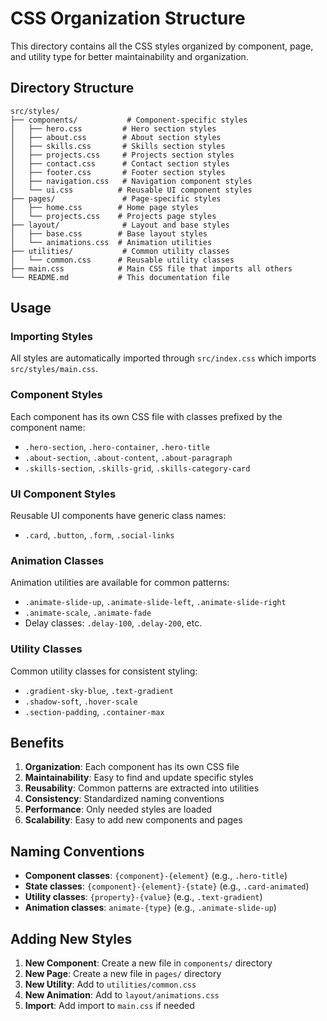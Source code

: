 # CSS Organization Structure

This directory contains all the CSS styles organized by component, page, and utility type for better maintainability and organization.

## Directory Structure

```
src/styles/
├── components/           # Component-specific styles
│   ├── hero.css         # Hero section styles
│   ├── about.css        # About section styles
│   ├── skills.css       # Skills section styles
│   ├── projects.css     # Projects section styles
│   ├── contact.css      # Contact section styles
│   ├── footer.css       # Footer section styles
│   ├── navigation.css   # Navigation component styles
│   └── ui.css          # Reusable UI component styles
├── pages/               # Page-specific styles
│   ├── home.css        # Home page styles
│   └── projects.css    # Projects page styles
├── layout/              # Layout and base styles
│   ├── base.css        # Base layout styles
│   └── animations.css  # Animation utilities
├── utilities/           # Common utility classes
│   └── common.css      # Reusable utility classes
├── main.css            # Main CSS file that imports all others
└── README.md           # This documentation file
```

## Usage

### Importing Styles
All styles are automatically imported through `src/index.css` which imports `src/styles/main.css`.

### Component Styles
Each component has its own CSS file with classes prefixed by the component name:
- `.hero-section`, `.hero-container`, `.hero-title`
- `.about-section`, `.about-content`, `.about-paragraph`
- `.skills-section`, `.skills-grid`, `.skills-category-card`

### UI Component Styles
Reusable UI components have generic class names:
- `.card`, `.button`, `.form`, `.social-links`

### Animation Classes
Animation utilities are available for common patterns:
- `.animate-slide-up`, `.animate-slide-left`, `.animate-slide-right`
- `.animate-scale`, `.animate-fade`
- Delay classes: `.delay-100`, `.delay-200`, etc.

### Utility Classes
Common utility classes for consistent styling:
- `.gradient-sky-blue`, `.text-gradient`
- `.shadow-soft`, `.hover-scale`
- `.section-padding`, `.container-max`

## Benefits

1. **Organization**: Each component has its own CSS file
2. **Maintainability**: Easy to find and update specific styles
3. **Reusability**: Common patterns are extracted into utilities
4. **Consistency**: Standardized naming conventions
5. **Performance**: Only needed styles are loaded
6. **Scalability**: Easy to add new components and pages

## Naming Conventions

- **Component classes**: `{component}-{element}` (e.g., `.hero-title`)
- **State classes**: `{component}-{element}-{state}` (e.g., `.card-animated`)
- **Utility classes**: `{property}-{value}` (e.g., `.text-gradient`)
- **Animation classes**: `animate-{type}` (e.g., `.animate-slide-up`)

## Adding New Styles

1. **New Component**: Create a new file in `components/` directory
2. **New Page**: Create a new file in `pages/` directory
3. **New Utility**: Add to `utilities/common.css`
4. **New Animation**: Add to `layout/animations.css`
5. **Import**: Add import to `main.css` if needed
